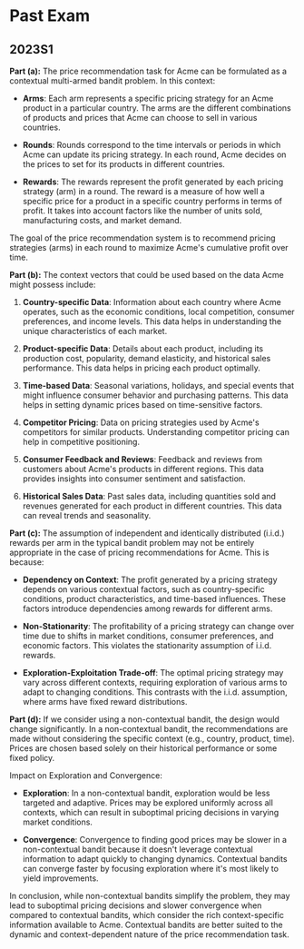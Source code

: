 # Past Exam
## 2023S1
**Part (a):** The price recommendation task for Acme can be formulated as a contextual multi-armed bandit problem. In this context:

- **Arms**: Each arm represents a specific pricing strategy for an Acme product in a particular country. The arms are the different combinations of products and prices that Acme can choose to sell in various countries.

- **Rounds**: Rounds correspond to the time intervals or periods in which Acme can update its pricing strategy. In each round, Acme decides on the prices to set for its products in different countries.

- **Rewards**: The rewards represent the profit generated by each pricing strategy (arm) in a round. The reward is a measure of how well a specific price for a product in a specific country performs in terms of profit. It takes into account factors like the number of units sold, manufacturing costs, and market demand.

The goal of the price recommendation system is to recommend pricing strategies (arms) in each round to maximize Acme's cumulative profit over time.

**Part (b):** The context vectors that could be used based on the data Acme might possess include:

1. **Country-specific Data**: Information about each country where Acme operates, such as the economic conditions, local competition, consumer preferences, and income levels. This data helps in understanding the unique characteristics of each market.

2. **Product-specific Data**: Details about each product, including its production cost, popularity, demand elasticity, and historical sales performance. This data helps in pricing each product optimally.

3. **Time-based Data**: Seasonal variations, holidays, and special events that might influence consumer behavior and purchasing patterns. This data helps in setting dynamic prices based on time-sensitive factors.

4. **Competitor Pricing**: Data on pricing strategies used by Acme's competitors for similar products. Understanding competitor pricing can help in competitive positioning.

5. **Consumer Feedback and Reviews**: Feedback and reviews from customers about Acme's products in different regions. This data provides insights into consumer sentiment and satisfaction.

6. **Historical Sales Data**: Past sales data, including quantities sold and revenues generated for each product in different countries. This data can reveal trends and seasonality.

**Part (c):** The assumption of independent and identically distributed (i.i.d.) rewards per arm in the typical bandit problem may not be entirely appropriate in the case of pricing recommendations for Acme. This is because:

- **Dependency on Context**: The profit generated by a pricing strategy depends on various contextual factors, such as country-specific conditions, product characteristics, and time-based influences. These factors introduce dependencies among rewards for different arms.

- **Non-Stationarity**: The profitability of a pricing strategy can change over time due to shifts in market conditions, consumer preferences, and economic factors. This violates the stationarity assumption of i.i.d. rewards.

- **Exploration-Exploitation Trade-off**: The optimal pricing strategy may vary across different contexts, requiring exploration of various arms to adapt to changing conditions. This contrasts with the i.i.d. assumption, where arms have fixed reward distributions.

**Part (d):** If we consider using a non-contextual bandit, the design would change significantly. In a non-contextual bandit, the recommendations are made without considering the specific context (e.g., country, product, time). Prices are chosen based solely on their historical performance or some fixed policy.

Impact on Exploration and Convergence:
- **Exploration**: In a non-contextual bandit, exploration would be less targeted and adaptive. Prices may be explored uniformly across all contexts, which can result in suboptimal pricing decisions in varying market conditions.

- **Convergence**: Convergence to finding good prices may be slower in a non-contextual bandit because it doesn't leverage contextual information to adapt quickly to changing dynamics. Contextual bandits can converge faster by focusing exploration where it's most likely to yield improvements.

In conclusion, while non-contextual bandits simplify the problem, they may lead to suboptimal pricing decisions and slower convergence when compared to contextual bandits, which consider the rich context-specific information available to Acme. Contextual bandits are better suited to the dynamic and context-dependent nature of the price recommendation task.